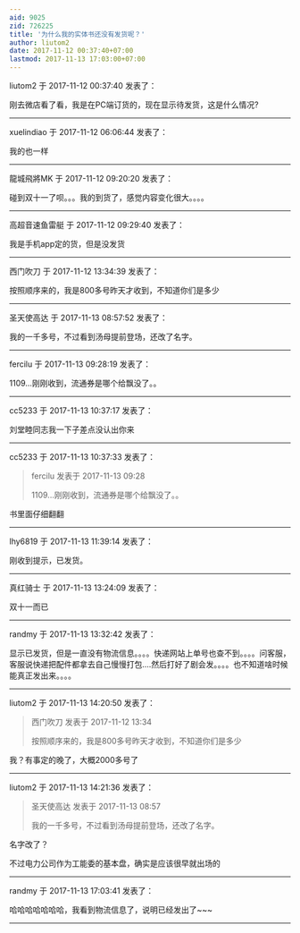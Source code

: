 ```yaml
---
aid: 9025
zid: 726225
title: '为什么我的实体书还没有发货呢？'
author: liutom2
date: 2017-11-12 00:37:40+07:00
lastmod: 2017-11-13 17:03:00+07:00
---
```


liutom2 于 2017-11-12 00:37:40 发表了：

刚去微店看了看，我是在PC端订货的，现在显示待发货，这是什么情况?

---------

xuelindiao 于 2017-11-12 06:06:44 发表了：

我的也一样

---------

龍城飛將MK 于 2017-11-12 09:20:20 发表了：

碰到双十一了呗。。。我的到货了，感觉内容变化很大。。。。

---------

高超音速鱼雷艇 于 2017-11-12 09:29:40 发表了：

我是手机app定的货，但是没发货

---------

西门吹刀 于 2017-11-12 13:34:39 发表了：

按照顺序来的，我是800多号昨天才收到，不知道你们是多少

---------

圣天使高达 于 2017-11-13 08:57:52 发表了：

我的一千多号，不过看到汤母提前登场，还改了名字。

---------

fercilu 于 2017-11-13 09:28:19 发表了：

1109...刚刚收到，流通券是哪个给飘没了。。

---------

cc5233 于 2017-11-13 10:37:17 发表了：

刘堂睦同志我一下子差点没认出你来

---------

cc5233 于 2017-11-13 10:37:33 发表了：

> fercilu 发表于 2017-11-13 09:28
> 
> 1109...刚刚收到，流通券是哪个给飘没了。。



书里面仔细翻翻

---------

lhy6819 于 2017-11-13 11:39:14 发表了：

刚收到提示，已发货。

---------

真红骑士 于 2017-11-13 13:24:09 发表了：

双十一而已

---------

randmy 于 2017-11-13 13:32:42 发表了：

显示已发货，但是一直没有物流信息。。。。快递网站上单号也查不到。。。。问客服，客服说快递把配件都拿去自己慢慢打包....然后打好了剧会发。。。。也不知道啥时候能真正发出来。。。。

---------

liutom2 于 2017-11-13 14:20:50 发表了：

> 西门吹刀 发表于 2017-11-12 13:34
> 
> 按照顺序来的，我是800多号昨天才收到，不知道你们是多少



我？有事定的晚了，大概2000多号了

---------

liutom2 于 2017-11-13 14:21:36 发表了：

> 圣天使高达 发表于 2017-11-13 08:57
> 
> 我的一千多号，不过看到汤母提前登场，还改了名字。



名字改了？

不过电力公司作为工能委的基本盘，确实是应该很早就出场的

---------

randmy 于 2017-11-13 17:03:41 发表了：

哈哈哈哈哈哈哈，我看到物流信息了，说明已经发出了~~~

---------

